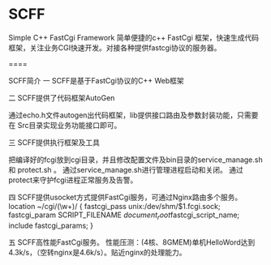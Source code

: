 SCFF
====

Simple C++ FastCgi Framework 简单便捷的c++ FastCgi 框架，快速生成代码框架，关注业务CGI快速开发。对接各种提供fastcgi协议的服务器。

====

SCFF简介
一 SCFF是基于FastCgi协议的C++ Web框架

二 SCFF提供了代码框架AutoGen

通过echo.h文件autogen出代码框架，lib提供接口路由及参数封装功能，只需要在
Src目录实现业务功能接口即可。

三 SCFF提供执行框架及工具

把编译好的fcgi放到cgi目录，并且修改配置文件及bin目录的service_manage.sh和
protect.sh 。
通过service_manage.sh进行管理进程启动和关闭。
通过protect来守护fcgi进程正常服务及告警。

四 SCFF提供usocket方式提供FastCgi服务，可通过Nginx路由多个服务。
 location ~/cgi/(\w+)/ {
            fastcgi_pass unix:/dev/shm/$1.fcgi.sock;
            fastcgi_param  SCRIPT_FILENAME $document_root$fastcgi_script_name;
            include fastcgi_params;
        }

五 SCFF高性能FastCgi服务。
性能压测：(4核、8GMEM)单机HelloWord达到4.3k/s，（空转nginx是4.6k/s）。贴近nginx的处理能力。
